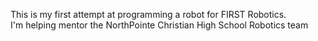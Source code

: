 This is my first attempt at programming a robot for FIRST Robotics.  
I'm helping mentor the NorthPointe Christian High School Robotics team
